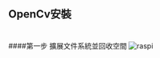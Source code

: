 ## OpenCv安裝
# 
####第一步 擴展文件系統並回收空間
![raspi](https://www.pyimagesearch.com/wp-content/uploads/2019/09/install_opencv4_buster_raspi_config.jpg)

